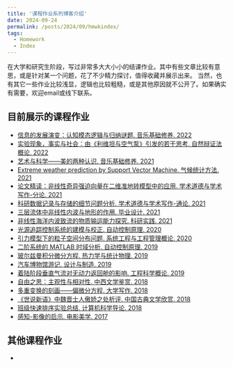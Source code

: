 ```yaml
---
title: '课程作业系列博客介绍'
date: 2024-09-24
permalink: /posts/2024/09/hmwkindex/
tags:
  - Homework
  - Index
---
```


在大学和研究生阶段，写过非常多大大小小的结课作业。其中有些文章比较有意思，或是针对某一个问题，花了不少精力探讨，值得收藏并展示出来。
当然，也有其它一些作业比较浅显，逻辑也比较粗糙，或是其他原因就不公开了。如果确实有需要，欢迎email或线下联系。

## 目前展示的课程作业
* [信息的发展演变：认知模态逻辑与归纳谜题. 音乐基础修养. 2022](hmwk/2022-05-04-logic.md)
* [实验现象，事实与社会：由《利维坦与空气泵》引发的若干思考. 自然辩证法概论. 2022](hmwk/2022-04-20-lwt.md)
* [艺术与科学——美的两种认识. 音乐基础修养. 2021](hmwk/2021-12-06-music.md)
* [Extreme weather prediction by Support Vector Machine. 气候统计方法. 2021](hmwk/2021-11-30-svm.md)
* [论文精读：非线性奇异强迫向量在二维准地转模型中的应用. 学术道德与学术写作-分论. 2021](hmwk/2021-10-20-fl.md)
* [科研数据记录与存储的细节问题分析. 学术道德与学术写作-通论. 2021](hmwk/2021-10-17-tl.md)
* [三层流体中非线性内波与地形的作用. 毕业设计. 2021](hmwk/2021-06-02-thesis.md)
* [非线性海洋内波致流的物质输运能力探究. 科研实践. 2021](hmwk/2021-01-12-kysj.md)
* [光源追踪控制系统的建模与校正. 自动控制原理. 2020](hmwk/2020-01-05-light-tracer.md)
* [引力模型下的粒子空间分布问题. 系统工程与工程管理概论. 2020](hmwk/2020-01-03-particles.md)
* [二阶系统的 MATLAB 时域分析. 自动控制原理. 2019](hmwk/2019-10-29-second-order-sys.md)
* [玻尔兹曼积分微分方程. 热力学与统计物理. 2019](hmwk/2019-06-26-boltzmann.md)
* [汽车博物馆游记. 设计与制造. 2019](hmwk/2019-06-17-car.md)
* [着陆阶段垂直气流对无动力返回舱的影响. 工程科学概论. 2019](hmwk/2019-01-16-introeng.md)
* [自由之思：主观性与相对性. 中西文学鉴赏. 2018](hmwk/2018-12-19-freedom.md)
* [多重变换的刻画——偏微分方程. 大学写作. 2018](hmwk/2018-06-27-pdeintro.md)
* [《世说新语》中魏晋士人傲娇之处析评. 中国古典文学欣赏. 2018](hmwk/2018-06-20-ssxy.md)
* [班级快速排序实验总结. 计算机科学导论. 2018](hmwk/2018-05-31-quicksort.md)
* [感知-影像的启示. 电影美学. 2017](hmwk/2017-12-17-movie.md)

## 其他课程作业
* 